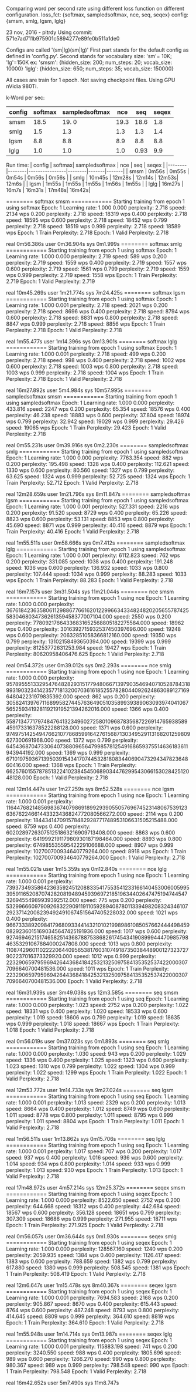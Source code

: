 Comparing word per second rate using different loss function on different configuration.
loss_fct: {softmax, sampledsoftmax, nce, seq, seqex}
config: {smsm, smlg, lgsm, lglg}


23 nov, 2016 - pltrdy
Using commit: 571e7ad711b975901c5894277e89fe0b511a1de0

Configs are called '(sm|lg)(sm|lg)'
  First part stands for the default config as defined in 'config.py'.
  Second stands for vocabulary size: 'sm'= 10K; 'lg'=150K
    ex: 'smsm': {hidden_size: 200; num_steps: 20; vocab_size: 10000}
        'lglg': {hidden_size: 650; num_steps: 35; vocab_size: 150000}

All cases are train for 1 epoch. Not saving checkpoint files.
Using GPU nVidia 980Ti.

k-Word per sec:
  
  | config | softmax| sampledsoftmax | nce    | seq   | seqex |
  |--------|--------|----------------|--------|-------|-------|
  | smsm   | 18.5   | 19. 0          | 19.3   | 18.6  | 1.8   |
  | smlg   | 1.5    | 1.3            | 1.3    | 1.3   | 1.4   |
  | lgsm   | 8.8    | 8.8            | 8.9    | 8.8   | 8.8   |
  | lglg   | 1.0    | 1.0            | 1.0    | 0.93  | 9.9   |

Run time:
  | config | softmax| sampledsoftmax | nce    | seq   | seqex |
  |--------|--------|----------------|--------|-------|-------|
  | smsm   | 0m56s  | 0m55s          | 0m54s  | 0m56s | 0m56s |
  | smlg   | 10m45s | 12m28s         | 12m14s | 12m53s| 12m6s |
  | lgsm   | 1m55s  | 1m55s          | 1m55s  | 1m56s | 1m55s |
  | lglg   | 16m27s | 16m7s          | 16m31s | 17m48s| 16m42s|


======== softmax smsm ============
Starting training from epoch 1 using softmax
Epoch: 1 Learning rate: 1.000
0.000 perplexity: 2.718 speed: 2134 wps
0.200 perplexity: 2.718 speed: 18319 wps
0.400 perplexity: 2.718 speed: 18595 wps
0.600 perplexity: 2.718 speed: 18452 wps
0.799 perplexity: 2.718 speed: 18519 wps
0.999 perplexity: 2.718 speed: 18589 wps
Epoch: 1 Train Perplexity: 2.718
Epoch: 1 Valid Perplexity: 2.718

real	0m56.386s
user	0m36.904s
sys	0m1.999s
======== softmax smlg ============
Starting training from epoch 1 using softmax
Epoch: 1 Learning rate: 1.000
0.000 perplexity: 2.719 speed: 589 wps
0.200 perplexity: 2.719 speed: 1559 wps
0.400 perplexity: 2.719 speed: 1557 wps
0.600 perplexity: 2.719 speed: 1561 wps
0.799 perplexity: 2.719 speed: 1559 wps
0.999 perplexity: 2.719 speed: 1558 wps
Epoch: 1 Train Perplexity: 2.719
Epoch: 1 Valid Perplexity: 2.719

real	10m45.269s
user	1m21.774s
sys	7m24.425s
======== softmax lgsm ============
Starting training from epoch 1 using softmax
Epoch: 1 Learning rate: 1.000
0.001 perplexity: 2.718 speed: 2021 wps
0.200 perplexity: 2.718 speed: 8696 wps
0.400 perplexity: 2.718 speed: 8794 wps
0.600 perplexity: 2.718 speed: 8831 wps
0.800 perplexity: 2.718 speed: 8847 wps
0.999 perplexity: 2.718 speed: 8856 wps
Epoch: 1 Train Perplexity: 2.718
Epoch: 1 Valid Perplexity: 2.718

real	1m55.477s
user	1m14.396s
sys	0m13.901s
======== softmax lglg ============
Starting training from epoch 1 using softmax
Epoch: 1 Learning rate: 1.000
0.001 perplexity: 2.718 speed: 499 wps
0.200 perplexity: 2.718 speed: 998 wps
0.400 perplexity: 2.718 speed: 1002 wps
0.600 perplexity: 2.718 speed: 1003 wps
0.800 perplexity: 2.718 speed: 1003 wps
0.999 perplexity: 2.718 speed: 1004 wps
Epoch: 1 Train Perplexity: 2.718
Epoch: 1 Valid Perplexity: 2.718

real	16m27.892s
user	5m4.984s
sys	10m57.995s
======== sampledsoftmax smsm ============
Starting training from epoch 1 using sampledsoftmax
Epoch: 1 Learning rate: 1.000
0.000 perplexity: 433.816 speed: 2247 wps
0.200 perplexity: 65.354 speed: 18576 wps
0.400 perplexity: 46.238 speed: 18883 wps
0.600 perplexity: 37.804 speed: 18974 wps
0.799 perplexity: 32.942 speed: 19029 wps
0.999 perplexity: 29.426 speed: 19065 wps
Epoch: 1 Train Perplexity: 29.423
Epoch: 1 Valid Perplexity: 2.718

real	0m55.231s
user	0m39.916s
sys	0m2.230s
======== sampledsoftmax smlg ============
Starting training from epoch 1 using sampledsoftmax
Epoch: 1 Learning rate: 1.000
0.000 perplexity: 7763.354 speed: 882 wps
0.200 perplexity: 195.498 speed: 1328 wps
0.400 perplexity: 112.621 speed: 1330 wps
0.600 perplexity: 80.560 speed: 1327 wps
0.799 perplexity: 63.625 speed: 1324 wps
0.999 perplexity: 52.725 speed: 1324 wps
Epoch: 1 Train Perplexity: 52.712
Epoch: 1 Valid Perplexity: 2.718

real	12m28.659s
user	1m21.796s
sys	8m11.847s
======== sampledsoftmax lgsm ============
Starting training from epoch 1 using sampledsoftmax
Epoch: 1 Learning rate: 1.000
0.001 perplexity: 527.331 speed: 2216 wps
0.200 perplexity: 91.520 speed: 8729 wps
0.400 perplexity: 65.226 speed: 8823 wps
0.600 perplexity: 53.131 speed: 8853 wps
0.800 perplexity: 45.690 speed: 8871 wps
0.999 perplexity: 40.416 speed: 8879 wps
Epoch: 1 Train Perplexity: 40.416
Epoch: 1 Valid Perplexity: 2.718

real	1m55.511s
user	0m58.666s
sys	0m7.412s
======== sampledsoftmax lglg ============
Starting training from epoch 1 using sampledsoftmax
Epoch: 1 Learning rate: 1.000
0.001 perplexity: 6112.823 speed: 762 wps
0.200 perplexity: 331.085 speed: 1038 wps
0.400 perplexity: 191.248 speed: 1036 wps
0.600 perplexity: 136.932 speed: 1033 wps
0.800 perplexity: 107.444 speed: 1034 wps
0.999 perplexity: 88.283 speed: 1033 wps
Epoch: 1 Train Perplexity: 88.283
Epoch: 1 Valid Perplexity: 2.718

real	16m7.157s
user	3m31.504s
sys	11m21.044s
======== nce smsm ============
Starting training from epoch 1 using nce
Epoch: 1 Learning rate: 1.000
0.000 perplexity: 3676184236358061129886776616201229966343348248202056557874255830468034736261359458377007104.000 speed: 2550 wps
0.200 perplexity: 77809217664336831652568805182275584.000 speed: 18962 wps
0.400 perplexity: 3016392715932537450397696.000 speed: 19248 wps
0.600 perplexity: 20632851058366812160.000 speed: 19350 wps
0.799 perplexity: 13102158493650394.000 speed: 19399 wps
0.999 perplexity: 81253772631253.984 speed: 19427 wps
Epoch: 1 Train Perplexity: 80620958406476.625
Epoch: 1 Valid Perplexity: 2.718

real	0m54.372s
user	0m39.012s
sys	0m2.293s
======== nce smlg ============
Starting training from epoch 1 using nce
Epoch: 1 Learning rate: 1.000
0.000 perplexity: 95789555133295476482829315177948066713979035469407105287843189931903234142357718132007036161852557828044092624863089127169648042231979835392.000 speed: 862 wps
0.200 perplexity: 30582413976711689958274457636490510358993938906309397404106756525934192811921919521394262016.000 speed: 1366 wps
0.400 perplexity: 558713477179748476413234960272580109687835687226914765938589459173316378522288128.000 speed: 1371 wps
0.600 perplexity: 97497514254947662107786859916427615687130349529113168201259809627300691968.000 speed: 1372 wps
0.799 perplexity: 645436870473306407388096564799857812549168659375514636183611943944192.000 speed: 1369 wps
0.999 perplexity: 67101975936713950391543417074453281808344069047329434782364860416.000 speed: 1368 wps
Epoch: 1 Train Perplexity: 66257601557878513224102384545068903447629954306615302842512048128.000
Epoch: 1 Valid Perplexity: 2.718

real	12m14.447s
user	1m27.259s
sys	8m52.528s
======== nce lgsm ============
Starting training from epoch 1 using nce
Epoch: 1 Learning rate: 1.000
0.001 perplexity: 11644768214856983674079869189929390550576967452314806753912363676224661443323436824772080566272.000 speed: 2114 wps
0.200 perplexity: 184434147091578482928771748953106631505215488.000 speed: 8759 wps
0.400 perplexity: 602028972630751251863216909713408.000 speed: 8863 wps
0.600 perplexity: 641999219117980930187198464.000 speed: 8893 wps
0.800 perplexity: 67498553559542229106688.000 speed: 8907 wps
0.999 perplexity: 102700700934640779264.000 speed: 8918 wps
Epoch: 1 Train Perplexity: 102700700934640779264.000
Epoch: 1 Valid Perplexity: 2.718

real	1m55.021s
user	1m15.359s
sys	0m12.840s
======== nce lglg ============
Starting training from epoch 1 using nce
Epoch: 1 Learning rate: 1.000
0.001 perplexity: 73937349358642363592451208833541755354123316614045300600599539591165208707428208194894593969721851963440264747519474454732694554989939392512.000 speed: 775 wps
0.200 perplexity: 532996660979092683229091191105928940878011339498208324346107292371420082394924910674515647405228032.000 speed: 1021 wps
0.400 perplexity: 96673338920984179680933441432101021998986108505766244449845908292360151690345647425191936.000 speed: 1017 wps
0.600 perplexity: 92746946215174658251436878875386826174543419089994447098579846353291067884000247808.000 speed: 1013 wps
0.800 perplexity: 1108742960110222206440956538176031074918735038448900127323727902237016373329920.000 speed: 1012 wps
0.999 perplexity: 223290659795969426443684184253213250975841353525374220003077096640700481536.000 speed: 1011 wps
Epoch: 1 Train Perplexity: 223290659795969426443684184253213250975841353525374220003077096640700481536.000
Epoch: 1 Valid Perplexity: 2.718

real	16m31.939s
user	3m49.038s
sys	12m3.585s
======== seq smsm ============
Starting training from epoch 1 using seq
Epoch: 1 Learning rate: 1.000
0.000 perplexity: 1.023 speed: 2752 wps
0.200 perplexity: 1.022 speed: 18331 wps
0.400 perplexity: 1.020 speed: 18533 wps
0.600 perplexity: 1.019 speed: 18606 wps
0.799 perplexity: 1.019 speed: 18635 wps
0.999 perplexity: 1.018 speed: 18667 wps
Epoch: 1 Train Perplexity: 1.018
Epoch: 1 Valid Perplexity: 2.718

real	0m56.019s
user	0m37.023s
sys	0m1.893s
======== seq smlg ============
Starting training from epoch 1 using seq
Epoch: 1 Learning rate: 1.000
0.000 perplexity: 1.030 speed: 943 wps
0.200 perplexity: 1.029 speed: 1336 wps
0.400 perplexity: 1.025 speed: 1323 wps
0.600 perplexity: 1.023 speed: 1310 wps
0.799 perplexity: 1.022 speed: 1304 wps
0.999 perplexity: 1.022 speed: 1299 wps
Epoch: 1 Train Perplexity: 1.022
Epoch: 1 Valid Perplexity: 2.718

real	12m53.772s
user	1m14.733s
sys	9m27.024s
======== seq lgsm ============
Starting training from epoch 1 using seq
Epoch: 1 Learning rate: 1.000
0.001 perplexity: 1.013 speed: 2329 wps
0.200 perplexity: 1.013 speed: 8664 wps
0.400 perplexity: 1.012 speed: 8749 wps
0.600 perplexity: 1.011 speed: 8778 wps
0.800 perplexity: 1.011 speed: 8795 wps
0.999 perplexity: 1.011 speed: 8804 wps
Epoch: 1 Train Perplexity: 1.011
Epoch: 1 Valid Perplexity: 2.718

real	1m56.511s
user	1m13.862s
sys	0m15.706s
======== seq lglg ============
Starting training from epoch 1 using seq
Epoch: 1 Learning rate: 1.000
0.001 perplexity: 1.017 speed: 707 wps
0.200 perplexity: 1.017 speed: 937 wps
0.400 perplexity: 1.016 speed: 936 wps
0.600 perplexity: 1.014 speed: 934 wps
0.800 perplexity: 1.014 speed: 933 wps
0.999 perplexity: 1.013 speed: 930 wps
Epoch: 1 Train Perplexity: 1.013
Epoch: 1 Valid Perplexity: 2.718

real	17m48.972s
user	4m57.214s
sys	12m25.372s
======== seqex smsm ============
Starting training from epoch 1 using seqex
Epoch: 1 Learning rate: 1.000
0.000 perplexity: 8522.650 speed: 2752 wps
0.200 perplexity: 644.668 speed: 18312 wps
0.400 perplexity: 442.684 speed: 18567 wps
0.600 perplexity: 356.128 speed: 18651 wps
0.799 perplexity: 307.309 speed: 18686 wps
0.999 perplexity: 271.955 speed: 18711 wps
Epoch: 1 Train Perplexity: 271.925
Epoch: 1 Valid Perplexity: 2.718

real	0m56.057s
user	0m36.644s
sys	0m1.930s
======== seqex smlg ============
Starting training from epoch 1 using seqex
Epoch: 1 Learning rate: 1.000
0.000 perplexity: 128567.160 speed: 1240 wps
0.200 perplexity: 2059.935 speed: 1384 wps
0.400 perplexity: 1126.417 speed: 1383 wps
0.600 perplexity: 788.659 speed: 1382 wps
0.799 perplexity: 617.880 speed: 1380 wps
0.999 perplexity: 508.545 speed: 1381 wps
Epoch: 1 Train Perplexity: 508.419
Epoch: 1 Valid Perplexity: 2.718

real	12m6.647s
user	1m15.478s
sys	8m40.367s
======== seqex lgsm ============
Starting training from epoch 1 using seqex
Epoch: 1 Learning rate: 1.000
0.001 perplexity: 7694.583 speed: 2168 wps
0.200 perplexity: 905.867 speed: 8670 wps
0.400 perplexity: 615.443 speed: 8764 wps
0.600 perplexity: 487.248 speed: 8793 wps
0.800 perplexity: 414.645 speed: 8809 wps
0.999 perplexity: 364.610 speed: 8819 wps
Epoch: 1 Train Perplexity: 364.610
Epoch: 1 Valid Perplexity: 2.718

real	1m55.948s
user	1m14.714s
sys	0m13.987s
======== seqex lglg ============
Starting training from epoch 1 using seqex
Epoch: 1 Learning rate: 1.000
0.001 perplexity: 115883.198 speed: 741 wps
0.200 perplexity: 3240.550 speed: 988 wps
0.400 perplexity: 1805.696 speed: 989 wps
0.600 perplexity: 1266.270 speed: 990 wps
0.800 perplexity: 980.367 speed: 989 wps
0.999 perplexity: 798.548 speed: 990 wps
Epoch: 1 Train Perplexity: 798.548
Epoch: 1 Valid Perplexity: 2.718

real	16m42.652s
user	5m7.490s
sys	11m8.747s

